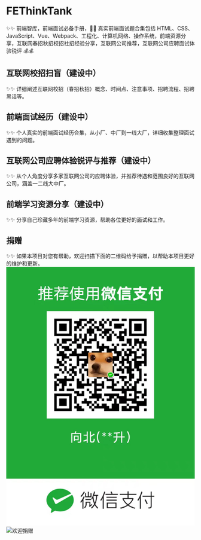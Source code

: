 # FEThinkTank

✨✨ 前端智库，前端面试必备手册，👋👋 真实前端面试题合集包括 HTML、CSS、JavaScript、Vue、Webpack、工程化、计算机网络、操作系统，前端资源分享，互联网春招秋招校招社招经验分享，互联网公司推荐，互联网公司应聘面试体验锐评 💰💰

## 互联网校招扫盲（建设中）

✨✨ 详细阐述互联网校招（春招秋招）概念、时间点、注意事项、招聘流程、招聘黑话等。

## 前端面试经历（建设中）

✨✨ 个人真实的前端面试经历合集，从小厂、中厂到一线大厂，详细收集整理面试遇到的问题。

## 互联网公司应聘体验锐评与推荐（建设中）

✨✨ 从个人角度分享多家互联网公司的应聘体验，并推荐待遇和范围良好的互联网公司，涵盖一二线大中厂。

## 前端学习资源分享（建设中）

✨✨ 分享自己珍藏多年的前端学习资源，帮助各位更好的面试和工作。

## 捐赠

✨✨ 如果本项目对您有帮助，欢迎扫描下面的二维码给予捐赠，以帮助本项目更好的维护和更新。
![欢迎捐赠](https://github.com/Sheng14/FEThinkTank/blob/main/img/pay.jpg)
![欢迎捐赠](https://github.com/Sheng14/FEThinkTank/blob/main/img/1.jpg)
